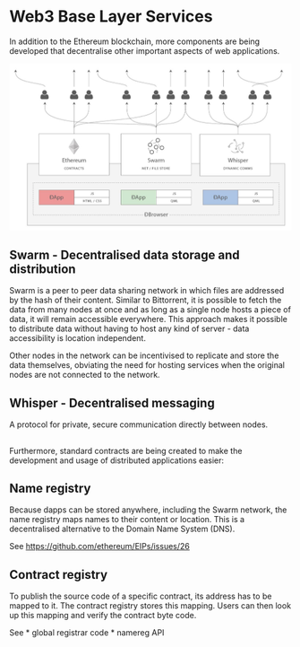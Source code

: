 # Web3 Base Layer Services


In addition to the Ethereum blockchain, more components are being
developed that decentralise other important aspects of web applications.

![image](../img/ethereum-protocols.png)

## Swarm - Decentralised data storage and distribution

Swarm is a peer to peer data sharing network in which files are
addressed by the hash of their content. Similar to Bittorrent, it is
possible to fetch the data from many nodes at once and as long as a
single node hosts a piece of data, it will remain accessible everywhere.
This approach makes it possible to distribute data without having to
host any kind of server - data accessibility is location independent.

Other nodes in the network can be incentivised to replicate and store
the data themselves, obviating the need for hosting services when the
original nodes are not connected to the network.

## Whisper - Decentralised messaging

A protocol for private, secure communication directly between nodes.
##

Furthermore, standard contracts are being created to make the
development and usage of distributed applications easier:

## Name registry

Because dapps can be stored anywhere, including the Swarm network, the
name registry maps names to their content or location. This is a
decentralised alternative to the Domain Name System (DNS).

See <https://github.com/ethereum/EIPs/issues/26>

## Contract registry

To publish the source code of a specific contract, its address has to be
mapped to it. The contract registry stores this mapping. Users can then
look up this mapping and verify the contract byte code.

See \* global registrar code \* namereg API
